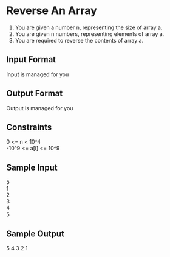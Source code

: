 # Reverse An Array

1. You are given a number n, representing the size of array a.
2. You are given n numbers, representing elements of array a.
3. You are required to reverse the contents of array a.
## Input Format
Input is managed for you
## Output Format
Output is managed for you

## Constraints
0 <= n < 10^4 <br>
-10^9 <= a[i] <= 10^9 <br>
## Sample Input
5 <br>
1 <br>
2 <br>
3 <br>
4 <br>
5 <br>
## Sample Output
5 4 3 2 1

